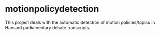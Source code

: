 # motionpolicydetection
This project deals with the automatic detection of motion policies/topics in Hansard parliamentary debate transcripts. 
